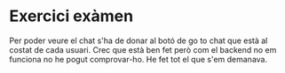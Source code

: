 # Exercici exàmen
Per poder veure el chat s'ha de donar al botó de go to chat que està al costat de cada usuari. Crec que està ben fet però com el backend no em funciona no he pogut comprovar-ho. He fet tot el que s'em demanava.
